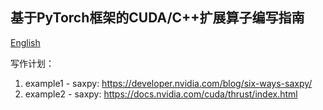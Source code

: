 ## 基于PyTorch框架的CUDA/C++扩展算子编写指南

[English](https://github.com/Karbo123/pytorch-cuda-cpp-extension-tutorials/blob/master/README.md)

写作计划：
1. example1 - saxpy: https://developer.nvidia.com/blog/six-ways-saxpy/
2. example2 - saxpy: https://docs.nvidia.com/cuda/thrust/index.html
